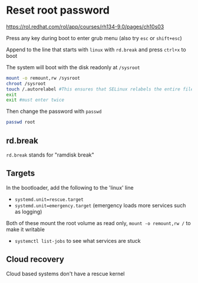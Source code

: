 # Reset root password

https://rol.redhat.com/rol/app/courses/rh134-9.0/pages/ch10s03

Press any key during boot to enter grub menu (also try `esc` or `shift+esc`)

Append to the line that starts with `linux` with `rd.break` and press `ctrl+x` to boot

The system will boot with the disk readonly at `/sysroot`

```bash
mount -o remount,rw /sysroot
chroot /sysroot
touch /.autorelabel #This ensures that SELinux relabels the entire file system on the next boot
exit
exit #must enter twice
```

Then change the password with `passwd`

```bash
passwd root
```

## rd.break

`rd.break` stands for "ramdisk break"

## Targets

In the bootloader, add the following to the 'linux' line

- `systemd.unit=rescue.target`
- `systemd.unit=emergency.target` (emergency loads more services such as logging)

Both of these mount the root volume as read only, `mount -o remount,rw /` to make it writable

- `systemctl list-jobs` to see what services are stuck

## Cloud recovery

Cloud based systems don't have a rescue kernel

